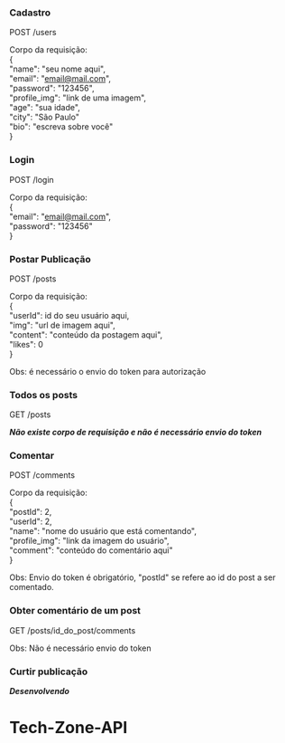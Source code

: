 
### Cadastro

POST /users

Corpo da requisição:<br/>
{<br/>
"name": "seu nome aqui",<br/>
"email": "email@mail.com",<br/>
"password": "123456",<br/>
"profile_img": "link de uma imagem",<br/>
"age": "sua idade",<br/>
"city": "São Paulo"<br/>
"bio": "escreva sobre você"<br/>
}<br/>

### Login

POST /login

Corpo da requisição:<br/>
{<br/>
"email": "email@mail.com",<br/>
"password": "123456"<br/>
}<br/>

### Postar Publicação

POST /posts

Corpo da requisição:<br/>
{<br/>
"userId": id do seu usuário aqui,<br/>
"img": "url de imagem aqui",<br/>
"content": "conteúdo da postagem aqui",<br/>
"likes": 0<br/>
}<br/>

Obs: é necessário o envio do token para autorização

### Todos os posts

GET /posts

**_Não existe corpo de requisição e não é necessário envio do token_**

### Comentar

POST /comments

Corpo da requisição:<br/>
{<br/>
"postId": 2,<br/>
"userId": 2,<br/>
"name": "nome do usuário que está comentando",<br/>
"profile_img": "link da imagem do usuário",<br/>
"comment": "conteúdo do comentário aqui"<br/>
}<br/>

Obs: Envio do token é obrigatório, "postId" se refere ao id do post a ser comentado.

### Obter comentário de um post

GET /posts/id_do_post/comments

Obs: Não é necessário envio do token

### Curtir publicação

***Desenvolvendo***

# Tech-Zone-API
